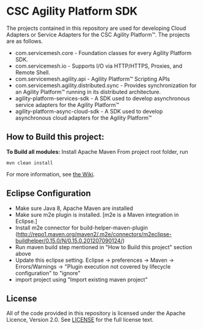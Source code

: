 # CSC Agility Platform SDK
The projects contained in this repository are used for developing Cloud Adapters or Service Adapters for the CSC Agility Platform&trade;. The projects are as follows.
* com.servicemesh.core - Foundation classes for every Agility Platform SDK.
* com.servicemesh.io - Supports I/O via HTTP/HTTPS, Proxies, and Remote Shell.
* com.servicemesh.agility.api - Agility Platform&trade; Scripting APIs
* com.servicemesh.agility.distributed.sync - Provides synchronization for an Agility Platform&trade; running in its distributed architecture.
* agility-platform-services-sdk - A SDK used to develop asynchronous service adapters for the Agility Platform&trade;
* agility-platform-async-cloud-sdk - A SDK used to develop asynchronous cloud adapters for the Agility Platform&trade;

## How to Build this project:

**To Build all modules:**
Install Apache Maven
From project root folder, run

<code>mvn clean install</code>

For more information, see [the Wiki](https://github.com/csc/csc-agility-platform-sdk/wiki).

## Eclipse Configuration

* Make sure Java 8, Apache Maven are installed
* Make sure m2e plugin is installed. [m2e is a Maven integration in Eclipse.]
* Install m2e connector for build-helper-maven-plugin (http://repo1.maven.org/maven2/.m2e/connectors/m2eclipse-buildhelper/0.15.0/N/0.15.0.201207090124/)
* Run maven build step mentioned in "How to Build this project" section above
* Update this eclipse setting. Eclipse -> preferences -> Maven -> Errors/Warnings -> "Plugin execution not covered by lifecycle configuration" to "ignore"
* import project using "Import existing maven project"

## License
All of the code provided in this repository is licensed under the Apache Licence, Version 2.0. See [LICENSE](https://github.com/csc/csc-agility-platform-sdk/blob/master/LICENSE) for the full license text.
